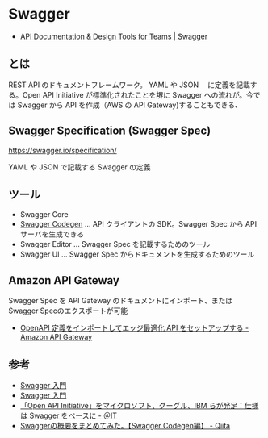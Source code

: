 # Swagger

- [API Documentation & Design Tools for Teams | Swagger](https://swagger.io/)

## とは

REST API のドキュメントフレームワーク。 YAML や JSON 　に定義を記載する。Open API Initiative が標準化されたことを堺に Swagger への流れが。今では Swagger から API を作成（AWS の API Gateway)することもできる、

## Swagger Specification (Swagger Spec)

https://swagger.io/specification/

YAML や JSON で記載する Swagger の定義

## ツール

- Swagger Core
- [Swagger Codegen](https://github.com/swagger-api/swagger-codegen) ... API クライアントの SDK。Swagger Spec から API サーバを生成できる
- Swagger Editor ... Swagger Spec を記載するためのツール
- Swagger UI ... Swagger Spec からドキュメントを生成するためのツール

## Amazon API Gateway

Swagger Spec を API Gateway のドキュメントにインポート、または Swagger Specのエクスポートが可能

- [OpenAPI 定義をインポートしてエッジ最適化 API をセットアップする - Amazon API Gateway](https://docs.aws.amazon.com/ja_jp/apigateway/latest/developerguide/create-api-using-swagger.html)

## 参考

- [Swagger 入門](https://www.slideshare.net/kakakakakku/swagger-55809002)
- [Swagger 入門](https://gist.github.com/asufana/bbba543dce153f6f14c7c9b945f51118)
- [「Open API Initiative」をマイクロソフト、グーグル、IBM らが発足：仕様は Swagger をベースに - ＠IT](https://www.atmarkit.co.jp/ait/articles/1511/09/news082.html)
- [Swaggerの概要をまとめてみた。【Swagger Codegen編】 - Qiita](https://qiita.com/gcyata/items/ae9e931a2d09b6be209e)